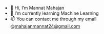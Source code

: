 - 👋 Hi, I’m Mannat Mahajan
- 🌱 I’m currently learning Machine Learning
- 📫 You can contact me through my email @mahajanmannat24@gmail.com

<!---
Mannat-M/Mannat-M is a ✨ special ✨ repository because its `README.md` (this file) appears on your GitHub profile.
You can click the Preview link to take a look at your changes.
--->

